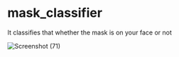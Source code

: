 # mask_classifier
It classifies that whether the mask is on your face or not

![Screenshot (71)](https://user-images.githubusercontent.com/71753065/120394746-82410a80-c351-11eb-8c45-5a78c81575d9.png)

